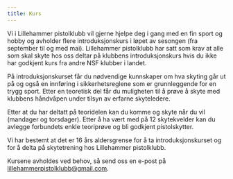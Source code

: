 ```yaml
---
title: Kurs
---
```


Vi i Lillehammer pistolklubb vil gjerne hjelpe deg i gang med en fin sport og hobby og avholder
flere introduksjonskurs i løpet av sesongen (fra september til og med mai). Lillehammer pistolklubb
har satt som krav at alle som skal skyte hos oss deltar på klubbens introduksjonskurs hvis du ikke
har godkjent kurs fra andre NSF klubber i landet.

På introduksjonskurset får du nødvendige kunnskaper om hva skyting går ut på og også en innføring i
sikkerhetsreglene som er grunnleggende for en trygg sport. Etter en teoretisk del får du muligheten
til å prøve å skyte med klubbens håndvåpen under tilsyn av erfarne skyteledere.

Etter at du har deltatt på teoridelen kan du komme og skyte når du vil (mandager og torsdager).
Etter å ha vært med på 12 skytekvelder kan du avlegge forbundets enkle teoriprøve og bli godkjent
pistolskytter.

Vi har bestemt at det er 16 års aldersgrense for å ta introduksjonskurset og for å delta på
skytetrening hos Lillehammer pistolklubb.

Kursene avholdes ved behov, så send oss en e-post på
[lillehammerpistolklubb@gmail.com](mailto:lillehammerpistolklubb@gmail.com).
